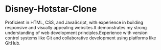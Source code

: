 # Disney-Hotstar-Clone
Proficient in HTML, CSS, and JavaScript, with experience in building responsive and visually appealing websites.It demonstrates my strong understanding of web development principles.Experience with version control systems like Git and collaborative development using platforms like GitHub.
